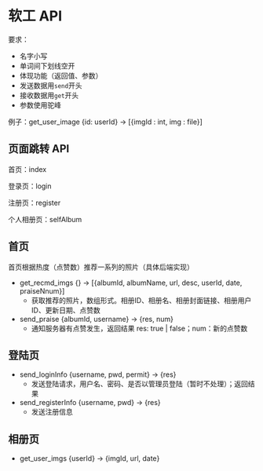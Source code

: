 # 软工 API

要求：

* 名字小写
* 单词间下划线空开
* 体现功能（返回值、参数）
* 发送数据用`send`开头
* 接收数据用`get`开头
* 参数使用驼峰

例子：get_user_image {id: userId} -> [{imgId : int, img : file}]

## 页面跳转 API

首页：index

登录页：login

注册页：register

个人相册页：selfAlbum

## 首页

首页根据热度（点赞数）推荐一系列的照片（具体后端实现）

* get_recmd_imgs {} -> [{albumId, albumName, url, desc, userId, date, praiseNnum}]
  * 获取推荐的照片，数组形式。相册ID、相册名、相册封面链接、相册用户ID、更新日期、点赞数
* send_praise {albumId, username} -> {res, num}
  * 通知服务器有点赞发生，返回结果 res: true | false；num：新的点赞数

## 登陆页

* send_loginInfo {username, pwd, permit} -> {res}
  * 发送登陆请求，用户名、密码、是否以管理员登陆（暂时不处理）；返回结果
* send_registerInfo {username, pwd} -> {res}
  * 发送注册信息

## 相册页

* get_user_imgs {userId} -> {imgId, url, date}

